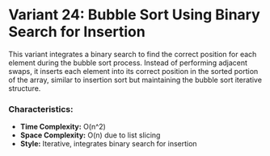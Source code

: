 # Variant 24: Bubble Sort Using Binary Search for Insertion

This variant integrates a binary search to find the correct position for each element during the bubble sort process. Instead of performing adjacent swaps, it inserts each element into its correct position in the sorted portion of the array, similar to insertion sort but maintaining the bubble sort iterative structure.

### Characteristics:
- **Time Complexity:** O(n^2)
- **Space Complexity:** O(n) due to list slicing
- **Style:** Iterative, integrates binary search for insertion
